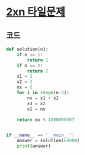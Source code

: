 # [2xn 타일문제](https://school.programmers.co.kr/learn/courses/30/lessons/12900)

## 코드
```python
def solution(n):
    if n == 1:
        return 1
    if n == 2:
        return 2
    x1 = 1
    x2 = 2
    nx = 0
    for i in range(n-2):
        nx = x1 + x2
        x1 = x2
        x2 = nx

    return nx % 1000000007


if __name__ == '__main__':
    answer = solution(60000)
    print(answer)

```
